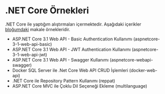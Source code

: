 # .NET Core Örnekleri
.NET Core ile yaptığım alıştırmaları içermektedir. Aşağıdaki içerikler [bloğumdaki](https://msuzen.blogspot.com/) makale örnekleridir.

 - ASP.NET Core 3.1 Web API - Basic Authentication Kullanımı (aspnetcore-3-1-web-api-basic)
 - ASP.NET Core 3.1 Web API - JWT Authentication Kullanımı (aspnetcore-3-1-web-api-jwt)
 - ASP.NET Core 3.1 Web API - Swagger Kullanımı (aspnetcore-webapi-swagger)
 - Docker SQL Server ile .Net Core Web API CRUD İşlemleri (docker-web-api)
 - .NET Core ile Repository Pattern Kullanımı (reppat)
 - ASP.NET Core MVC ile Çoklu Dil Seçeneği Ekleme (multilanguage)
